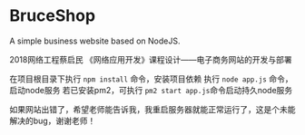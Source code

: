 # BruceShop
A simple business website based on NodeJS.

2018网络工程蔡启民
《网络应用开发》课程设计——电子商务网站的开发与部署

在项目根目录下执行 `npm install` 命令，安装项目依赖
执行 `node app.js` 命令，启动node服务
若已安装pm2，可执行 `pm2 start app.js`命令启动持久node服务

如果网站出错了，希望老师能告诉我，我重启服务器就能正常运行了，这是个未能解决的bug，谢谢老师！
